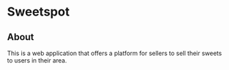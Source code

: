 # Sweetspot

## About
This is a web application that offers a platform for sellers to sell their sweets to users in their area.
